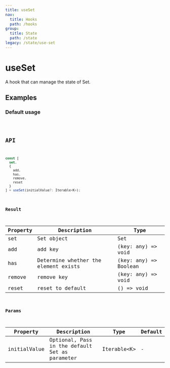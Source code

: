 ```yaml
---
title: useSet
nav:
  title: Hooks
  path: /hooks
group:
  title: State
  path: /state
legacy: /state/use-set
---
```


# useSet

A hook that can manage the state of Set.

## Examples

### Default usage

<code src="./demo/demo1.tsx" />

## API

```javascript
const [
  set,
  {
    add,
    has,
    remove,
    reset
  }
] = useSet(initialValue?: Iterable<K>);
```

### Result

| Property | Description                                         | Type                 |
|----------|--------------------------------------|----------------------|
| set  | Set object                         | Set              |
| add | add key | (key: any) => void |
| has | Determine whether the element exists | (key: any) => Boolean |
| remove | remove key | (key: any) => void |
| reset | reset to default | () => void |

### Params

| Property | Description                                 | Type                   | Default |
|---------|----------------------------------------------|------------------------|--------|
| initialValue | Optional, Pass in the default Set as parameter  | Iterable<K\> | -      |
